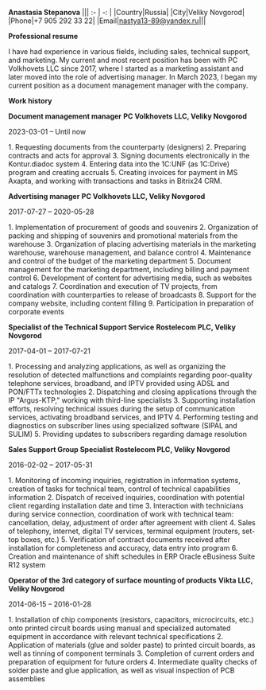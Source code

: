 **Anastasia Stepanova**
||| :- | -: | 
|Country|Russia|
|City|Veliky Novgorod|
|Phone|+7 905 292 33 22|
|Email|nastya13-89@yandex.ru|||

**Professional resume** 
<p>I have had experience in various fields, including sales, technical support, and marketing. My current and most recent position has been with PC Volkhovets LLC since 2017, where I started as a marketing assistant and later moved into the role of advertising manager. In March 2023, I began my current position as a document management manager with the company.</p>

**Work history**

**Document management manager** 
**PC Volkhovets LLC, Veliky Novgorod**
<p>2023-03-01 – Until now</p>
1. Requesting documents from the counterparty (designers)
2. Preparing contracts and acts for approval
3. Signing documents electronically in the Kontur.diadoc system
4. Entering data into the 1C:UNF (as 1C:Drive) program and creating accruals
5. Creating invoices for payment in MS Axapta, and working with transactions and tasks in Bitrix24 CRM.

**Advertising manager** 
**PC Volkhovets LLC, Veliky Novgorod**
<p>2017-07-27 – 2020-05-28</p>
1. Implementation of procurement of goods and souvenirs
2. Organization of packing and shipping of souvenirs and promotional materials from the warehouse
3. Organization of placing advertising materials in the marketing warehouse, warehouse management, and balance control
4. Maintenance and control of the budget of the marketing department
5. Document management for the marketing department, including billing and payment control
6. Development of content for advertising media, such as websites and catalogs
7. Coordination and execution of TV projects, from coordination with counterparties to release of broadcasts
8. Support for the company website, including content filling
9. Participation in preparation of corporate events

**Specialist of the Technical Support Service**
**Rostelecom PLC, Veliky Novgorod**
<p>2017-04-01 – 2017-07-21</p>
1. Processing and analyzing applications, as well as organizing the resolution of detected malfunctions and complaints regarding poor-quality telephone services, broadband, and IPTV provided using ADSL and PON/FTTx technologies
2. Dispatching and closing applications through the IP "Argus-KTP," working with third-line specialists
3. Supporting installation efforts, resolving technical issues during the setup of communication services, activating broadband services, and IPTV
4. Performing testing and diagnostics on subscriber lines using specialized software (SIPAL and SULIM)
5. Providing updates to subscribers regarding damage resolution

**Sales Support Group Specialist**
**Rostelecom PLC, Veliky Novgorod**
<p>2016-02-02 – 2017-05-31</p>
1. Monitoring of incoming inquiries, registration in information systems, creation of tasks for technical team, control of technical capabilities information
2. Dispatch of received inquiries, coordination with potential client regarding installation date and time
3. Interaction with technicians during service connection, coordination of work with technical team: cancellation, delay, adjustment of order after agreement with client
4. Sales of telephony, internet, digital TV services, terminal equipment (routers, set-top boxes, etc.)
5. Verification of contract documents received after installation for completeness and accuracy, data entry into program
6. Creation and maintenance of shift schedules in ERP Oracle eBusiness Suite R12 system

**Operator of the 3rd category of surface mounting of products**
**Vikta LLC, Veliky Novgorod**
<p>2014-06-15 – 2016-01-28</p>
1. Installation of chip components (resistors, capacitors, microcircuits, etc.) onto printed circuit boards using manual and specialized automated equipment in accordance with relevant technical specifications
2. Application of materials (glue and solder paste) to printed circuit boards, as well as tinning of component terminals
3. Completion of current orders and preparation of equipment for future orders
4. Intermediate quality checks of solder paste and glue application, as well as visual inspection of PCB assemblies
